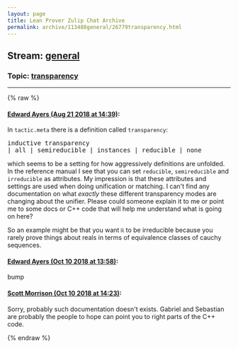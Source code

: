 ```yaml
---
layout: page
title: Lean Prover Zulip Chat Archive 
permalink: archive/113488general/26779transparency.html
---
```


## Stream: [general](index.html)
### Topic: [transparency](26779transparency.html)

---


{% raw %}
#### [ Edward Ayers (Aug 21 2018 at 14:39)](https://leanprover.zulipchat.com/#narrow/stream/113488-general/topic/transparency/near/132514588):
<p>In <code>tactic.meta</code> there is a definition called <code>transparency</code>:</p>
<div class="codehilite"><pre><span></span><span class="kn">inductive</span> <span class="n">transparency</span>
<span class="bp">|</span> <span class="n">all</span> <span class="bp">|</span> <span class="n">semireducible</span> <span class="bp">|</span> <span class="n">instances</span> <span class="bp">|</span> <span class="kn">reducible</span> <span class="bp">|</span> <span class="n">none</span>
</pre></div>


<p>which seems to be a setting for how aggressively definitions are unfolded. In the reference manual I see that you can set <code>reducible</code>, <code>semireducible</code> and <code>irreducible</code> as attributes. My impression is that these attributes and settings are used when doing unification or matching. I can't find any documentation on what <em>exactly</em> these different transparency modes are changing about the unifier. Please could someone explain it to me or point me to some docs or C++ code that will help me understand what is going on here?</p>
<p>So an example might be that you want <code>ℝ</code> to be irreducible because you rarely prove things about reals in terms of equivalence classes of cauchy sequences.</p>

#### [ Edward Ayers (Oct 10 2018 at 13:58)](https://leanprover.zulipchat.com/#narrow/stream/113488-general/topic/transparency/near/135536162):
<p>bump</p>

#### [ Scott Morrison (Oct 10 2018 at 14:23)](https://leanprover.zulipchat.com/#narrow/stream/113488-general/topic/transparency/near/135537299):
<p>Sorry, probably such documentation doesn't exists. Gabriel and Sebastian are probably the people to hope can point you to right parts of the C++ code.</p>


{% endraw %}
